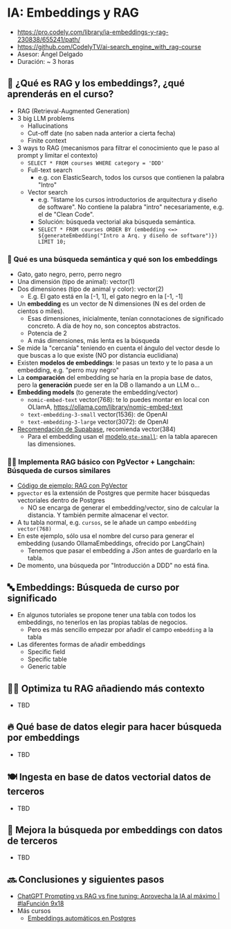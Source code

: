 # IA: Embeddings y RAG

- https://pro.codely.com/library/ia-embeddings-y-rag-230838/655241/path/
- https://github.com/CodelyTV/ai-search_engine_with_rag-course
- Asesor: Ángel Delgado
- Duración: ~ 3 horas

## 🚀 ¿Qué es RAG y los embeddings?, ¿qué aprenderás en el curso?
- RAG (Retrieval-Augmented Generation)
- 3 big LLM problems
  - Hallucinations
  - Cut-off date (no saben nada anterior a cierta fecha)
  - Finite context
- 3 ways to RAG (mecanismos para filtrar el conocimiento que le paso al prompt y limitar el contexto)
  - `SELECT * FROM courses WHERE category = 'DDD'`
  - Full-text search
    - e.g. con ElasticSearch, todos los cursos que contienen la palabra "Intro"
  - Vector search
    - e.g. "lístame los cursos introductorios de arquitectura y diseño de software". No contiene la palabra "intro" necesariamente, e.g. el de "Clean Code".
    - Solución: búsqueda vectorial aka búsqueda semántica.
    - `SELECT * FROM courses ORDER BY (embedding <=> ${generateEmbedding("Intro a Arq. y diseño de software")}) LIMIT 10;`

### 🧮 Qué es una búsqueda semántica y qué son los embeddings
- Gato, gato negro, perro, perro negro
- Una dimensión (tipo de animal):           vector(1)
- Dos dimensiones (tipo de animal y color): vector(2)
  - E.g. El gato está en la [-1, 1], el gato negro en la [-1, -1]
- Un **embedding** es un vector de N dimensiones (N es del orden de cientos o miles).
  - Esas dimensiones, inicialmente, tenían connotaciones de significado concreto. A día de hoy no, son conceptos abstractos.
  - Potencia de 2
  - A más dimensiones, más lenta es la búsqueda
- Se mide la "cercanía" teniendo en cuenta el ángulo del vector desde lo que buscas a lo que existe (NO por distancia euclidiana)
- Existen **modelos de embeddings**: le pasas un texto y te lo pasa a un embedding, e.g. "perro muy negro"
- La **comparación** del embedding se haría en la propia base de datos, pero la **generación** puede ser en la DB o llamando a un LLM o...
- **Embedding models** (to generate the embedding/vector)
  - `nomic-embed-text` vector(768): te lo puedes montar en local con OLlamA, https://ollama.com/library/nomic-embed-text
  - `text-embedding-3-small` vector(1536): de OpenAI
  - `text-embedding-3-large` vector(3072): de OpenAI
- [Recomendación de Supabase](https://supabase.com/docs/guides/ai/vector-columns#create-a-table-to-store-vectors), recomienda vector(384)
  - Para el embedding usan el [modelo `gte-small`](https://huggingface.co/Supabase/gte-small): en la tabla aparecen las dimensiones.

### 🧑‍🏫 Implementa RAG básico con PgVector + Langchain: Búsqueda de cursos similares
- [Código de ejemplo: RAG con PgVector](https://github.com/CodelyTV/ai-search_engine_with_rag-course/tree/main/01-what_is_rag/3-implement_rag_pgvector)
- `pgvector` es la extensión de Postgres que permite hacer búsquedas vectoriales dentro de Postgres
  - NO se encarga de generar el embedding/vector, sino de calcular la distancia. Y también permite almacenar el vector.
- A tu tabla normal, e.g. `cursos`, se le añade un campo `embedding vector(768)`
- En este ejemplo, sólo usa el nombre del curso para generar el embedding (usando OllamaEmbeddings, ofrecido por LangChain)
  - Tenemos que pasar el embedding a JSon antes de guardarlo en la tabla.
- De momento, una búsqueda por "Introducción a DDD" no está fina.

## 🔤 Embeddings: Búsqueda de curso por significado
- En algunos tutoriales se propone tener una tabla con todos los embeddings, no tenerlos en las propias tablas de negocios.
  - Pero es más sencillo empezar por añadir el campo `embedding` a la tabla
- Las diferentes formas de añadir embeddings
  - Specific field
  - Specific table
  - Generic table

## 👨‍💻 Optimiza tu RAG añadiendo más contexto
- TBD

## 🔥 Qué base de datos elegir para hacer búsqueda por embeddings
- TBD

## 🍽️ Ingesta en base de datos vectorial datos de terceros
- TBD

## 🍄 Mejora la búsqueda por embeddings con datos de terceros
- TBD

## 🔜 Conclusiones y siguientes pasos
- [ChatGPT Prompting vs RAG vs fine tuning: Aprovecha la IA al máximo | #laFunción 9x18](https://www.youtube.com/watch?v=bjCdsnkQ6Dw)
- Más cursos
  - [Embeddings automáticos en Postgres](https://pro.codely.com/library/embeddings-automaticos-en-postgres-236271/702554/about/)
